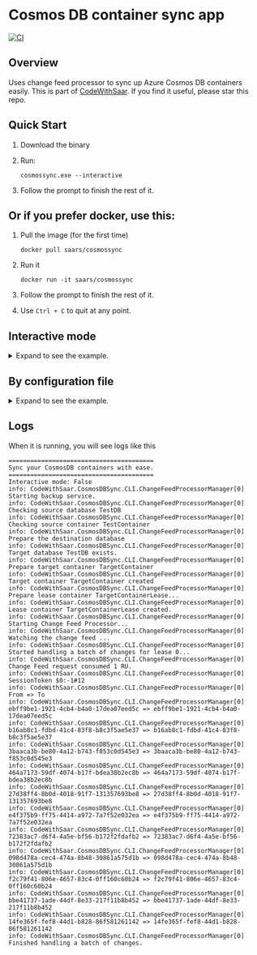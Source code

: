 # Cosmos DB container sync app
[![CI](https://github.com/xiaomi7732/CosmosSync/actions/workflows/ci.yml/badge.svg)](https://github.com/xiaomi7732/CosmosSync/actions/workflows/ci.yml)

## Overview

Uses change feed processor to sync up Azure Cosmos DB containers easily. This is part of [CodeWithSaar](https://github.com/xiaomi7732/CodeWithSaar). If you find it useful, please star this repo.

## Quick Start

1. Download the binary
1. Run:

    ```shell
    cosmossync.exe --interactive
    ```

1. Follow the prompt to finish the rest of it.

## Or if you prefer docker, use this:

1. Pull the image (for the first time)

    ```shell
    docker pull saars/cosmossync
    ```

1. Run it

    ```shell
    docker run -it saars/cosmossync
    ```

1. Follow the prompt to finish the rest of it.

1. Use `Ctrl + C` to quit at any point.

## Interactive mode

<details>
<summary>Expand to see the example.</summary>

Use command line parameter `--interactive`/`-i` to run it in interactive mode, where the database and container information will be gathered line by line.

```shell
PS D:\Tools>.\cosmossync.exe -i
========================================
Sync your CosmosDB containers with ease.
========================================
Interactive mode: True
Let's start with Source DB:
Source DB connection string:
```

Notices: CLI in docker container runs in interactive mode by default.

</details>

## By configuration file

<details>
<summary>Expand to see the example.</summary>

## Usage

1. Go to the binary folder.

2. Update `appesettings.json`, for example, update the values accordingly:

    ```jsonc
    {
        "SourceCosmosDB": {
            "ConnectionString": "Source DB Connection string",
            "DatabaseId": "Source Database Name"
        },
        "DestCosmosDB": {
            "ConnectionString": "Target DB Connection string",
            "DatabaseId": "Target Database Name"
        },
        "BackupOptions": {
            "SourceContainerName": "SourceContainerName",
            "DestContainerName": "TargetContainerName",
            "DestContainerPartitionKeyPath": "/id",
            "LeaseContainerName": "LeaseContainerName"
        }
    }
    ```

1. Run the app:

    ```shell
    ./cosmossync.exe
    ```

</details>

## Logs

When it is running, you will see logs like this

```shell
========================================
Sync your CosmosDB containers with ease.
========================================
Interactive mode: False
info: CodeWithSaar.CosmosDBSync.CLI.ChangeFeedProcessorManager[0] Starting backup service.
info: CodeWithSaar.CosmosDBSync.CLI.ChangeFeedProcessorManager[0] Checking source database TestDB
info: CodeWithSaar.CosmosDBSync.CLI.ChangeFeedProcessorManager[0] Checking source container TestContainer
info: CodeWithSaar.CosmosDBSync.CLI.ChangeFeedProcessorManager[0] Prepare the destination database
info: CodeWithSaar.CosmosDBSync.CLI.ChangeFeedProcessorManager[0] Target database TestDB exists.
info: CodeWithSaar.CosmosDBSync.CLI.ChangeFeedProcessorManager[0] Prepare target container TargetContainer
info: CodeWithSaar.CosmosDBSync.CLI.ChangeFeedProcessorManager[0] Target container TargetContainer created
info: CodeWithSaar.CosmosDBSync.CLI.ChangeFeedProcessorManager[0] Prepare lease container TargetContainerLease...
info: CodeWithSaar.CosmosDBSync.CLI.ChangeFeedProcessorManager[0] Lease container TargetContainerLease created.
info: CodeWithSaar.CosmosDBSync.CLI.ChangeFeedProcessorManager[0] Starting Change Feed Processor...
info: CodeWithSaar.CosmosDBSync.CLI.ChangeFeedProcessorManager[0] Watching the change feed ...
info: CodeWithSaar.CosmosDBSync.CLI.ChangeFeedProcessorManager[0] Started handling a batch of changes for lease 0...
info: CodeWithSaar.CosmosDBSync.CLI.ChangeFeedProcessorManager[0] Change Feed request consumed 1 RU.
info: CodeWithSaar.CosmosDBSync.CLI.ChangeFeedProcessorManager[0] SessionToken $0:-1#12
info: CodeWithSaar.CosmosDBSync.CLI.ChangeFeedProcessorManager[0]                                     From => To
info: CodeWithSaar.CosmosDBSync.CLI.ChangeFeedProcessorManager[0]     ebff9be1-1921-4cb4-b4a0-17dea07eed5c => ebff9be1-1921-4cb4-b4a0-17dea07eed5c
info: CodeWithSaar.CosmosDBSync.CLI.ChangeFeedProcessorManager[0]     b16ab8c1-fdbd-41c4-83f8-b8c3f5ae5e37 => b16ab8c1-fdbd-41c4-83f8-b8c3f5ae5e37
info: CodeWithSaar.CosmosDBSync.CLI.ChangeFeedProcessorManager[0]     3baaca3b-be80-4a12-b743-f853c0d545e3 => 3baaca3b-be80-4a12-b743-f853c0d545e3
info: CodeWithSaar.CosmosDBSync.CLI.ChangeFeedProcessorManager[0]     464a7173-59df-4074-b17f-bdea38b2ec8b => 464a7173-59df-4074-b17f-bdea38b2ec8b
info: CodeWithSaar.CosmosDBSync.CLI.ChangeFeedProcessorManager[0]     27d38ff4-8b0d-4018-91f7-131357693be8 => 27d38ff4-8b0d-4018-91f7-131357693be8
info: CodeWithSaar.CosmosDBSync.CLI.ChangeFeedProcessorManager[0]     e4f375b9-ff75-4414-a972-7a7f52e032ea => e4f375b9-ff75-4414-a972-7a7f52e032ea
info: CodeWithSaar.CosmosDBSync.CLI.ChangeFeedProcessorManager[0]     72383ac7-d6f4-4a5e-bf56-b172f2fdafb2 => 72383ac7-d6f4-4a5e-bf56-b172f2fdafb2
info: CodeWithSaar.CosmosDBSync.CLI.ChangeFeedProcessorManager[0]     098d478a-cec4-474a-8b48-30861a575d1b => 098d478a-cec4-474a-8b48-30861a575d1b
info: CodeWithSaar.CosmosDBSync.CLI.ChangeFeedProcessorManager[0]     f2c79f41-806e-4657-83c4-0ff160c60b24 => f2c79f41-806e-4657-83c4-0ff160c60b24
info: CodeWithSaar.CosmosDBSync.CLI.ChangeFeedProcessorManager[0]     bbe41737-1ade-44df-8e33-217f11b8b452 => bbe41737-1ade-44df-8e33-217f11b8b452
info: CodeWithSaar.CosmosDBSync.CLI.ChangeFeedProcessorManager[0]     14fe365f-fef8-44d1-b828-86f581261142 => 14fe365f-fef8-44d1-b828-86f581261142
info: CodeWithSaar.CosmosDBSync.CLI.ChangeFeedProcessorManager[0] Finished handling a batch of changes.
```